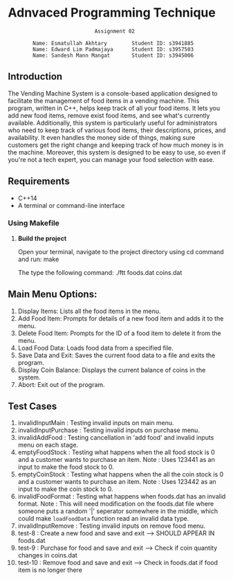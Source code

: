 # Adnvaced Programming Technique
                                Assignment 02

            Name: Esmatullah Akhtary        Student ID: s3941885
            Name: Edward Lim Padmajaya      Student ID: s3957503
            Name: Sandesh Mann Mangat       Student ID: s3945006

## Introduction
The Vending Machine System is a console-based application designed to facilitate the management of food items in a vending machine. This program, written in C++, helps keep track of all your food items.  It lets you add new food items, remove exist food items, and see what's currently available. Additionally, this system is particularly useful for administrators who need to keep track of various food items, their descriptions, prices, and availability. It even handles the money side of things, making sure customers get the right change and keeping track of how much money is in the machine. Moreover, this system is designed to be easy to use, so even if you're not a tech expert, you can manage your food selection with ease.


## Requirements

- C++14 
- A terminal or command-line interface


### Using Makefile

1. **Build the project**
   
   Open your terminal, navigate to the project directory using cd command and run:
   make

   The type the following command:
   ./ftt foods.dat coins.dat


## Main Menu Options:
1. Display Items: Lists all the food items in the menu.
2. Add Food Item: Prompts for details of a new food item and adds it to the menu.
3. Delete Food Item: Prompts for the ID of a food item to delete it from the menu.
4. Load Food Data: Loads food data from a specified file.
5. Save Data and Exit: Saves the current food data to a file and exits the program.
6. Display Coin Balance: Displays the current balance of coins in the system.
7. Abort: Exit out of the program. 


## Test Cases
1. invalidInputMain : Testing invalid inputs on main menu.
2. invalidInputPurchase : Testing invalid inputs on purchase menu.
3. invalidAddFood : Testing cancellation in 'add food' and invalid inputs menu on each stage.
4. emptyFoodStock : Testing what happens when the all food stock is 0 and a customer wants to purchase an item.
   Note : Uses 123441 as an input to make the food stock to 0.
5. emptyCoinStock : Testing what happens when the all the coin stock is 0 and a customer wants to purchase an item.
   Note : Uses 123442 as an input to make the coin stock to 0.
6. invalidFoodFormat : Testing what happens when foods.dat has an invalid format.
   Note : This will need modification on the foods.dat file where someone puts a random '|' seperator somewhere in the middle, which could make `loadFoodData` function read an invalid data type.
7. invalidInputRemove : Testing invalid inputs on remove food menu.
8. test-8 : Create a new food and save and exit --> SHOULD APPEAR IN foods.dat
9. test-9 : Purchase for food and save and exit --> Check if coin quantity changes in coins.dat
3. test-10 : Remove food and save and exit --> Check in foods.dat if food item is no longer there 
